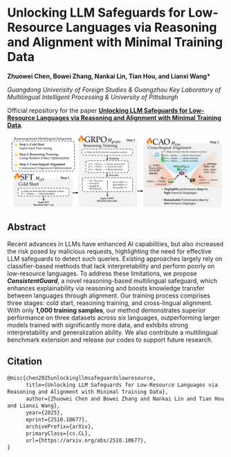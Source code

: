 # Unlocking LLM Safeguards for Low-Resource Languages via Reasoning and Alignment with Minimal Training Data

**Zhuowei Chen, Bowei Zhang, Nankai Lin, Tian Hou, and Lianxi Wang\***

*Guangdong Univerisity of Foreign Studies & Guangzhou Key Laboratory of Multilingual Intelligent Processing & University of Pittsburgh*

Official repository for the paper **[Unlocking LLM Safeguards for Low-Resource Languages via Reasoning and Alignment with Minimal Training Data](https://openreview.net/forum?id=oLlprVll4j)**.


![Overview](Overview.png)


## Abstract

Recent advances in LLMs have enhanced AI capabilities, but also increased the risk posed by malicious requests, highlighting the need for effective LLM safeguards to detect such queries. Existing approaches largely rely on classifier-based methods that lack interpretability and perform poorly on low-resource languages. To address these limitations, we propose ***ConsistentGuard***, a novel reasoning-based multilingual safeguard, which enhances explainability via reasoning and boosts knowledge transfer between languages through alignment. Our training process comprises three stages:  cold start, reasoning training, and cross-lingual alignment. 
With only **1,000 training samples**, our method demonstrates superior performance on three datasets across six languages, outperforming larger models trained with significantly more data, and exhibits strong interpretability and generalization ability. We also contribute a multilingual benchmark extension and release our codes to support future research.





## Citation

```
@misc{chen2025unlockingllmsafeguardslowresource,
      title={Unlocking LLM Safeguards for Low-Resource Languages via Reasoning and Alignment with Minimal Training Data}, 
      author={Zhuowei Chen and Bowei Zhang and Nankai Lin and Tian Hou and Lianxi Wang},
      year={2025},
      eprint={2510.10677},
      archivePrefix={arXiv},
      primaryClass={cs.CL},
      url={https://arxiv.org/abs/2510.10677}, 
}
```
